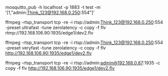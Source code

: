mosquitto_pub -h localhost -p 1883  -t test -m '[1,"admin:Think_123@192.168.0.250:554"]'

ffmpeg -rtsp_transport tcp  -re -i rtsp://admin:Think_123@192.168.0.250:554  -preset ultrafast -tune zerolatency -c copy -f flv rtmp://192.168.106.90:1935/edge1/dev2.flv

ffmpeg -rtsp_transport tcp  -re -i rtsp://admin:Think_123@192.168.0.250:554 -preset veryfast -tune zerolatency  -c copy -f flv http://192.168.106.90:1935/edge1/dev2.flv


ffmpeg -rtsp_transport tcp  -re -i rtsp://admin:admin@192.168.0.87:1935   -c copy -f flv http://192.168.106.90:1935/edge1/dev2.flv